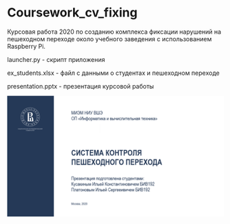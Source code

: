 # Coursework_cv_fixing
Курсовая работа 2020 по созданию комплекса фиксации нарушений на пешеходном переходе около учебного заведения с использованием Raspberry Pi. 

launcher.py - скрипт приложения

ex_students.xlsx - файл с данными о студентах и пешеходном переходе

presentation.pptx - презентация курсовой работы

![contacts](https://github.com/IlyaKusakin/Coursework_cv_fixing/blob/master/images/title.png)
